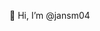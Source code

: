 👋 Hi, I’m @jansm04


<!---
jansm04/jansm04 is a ✨ special ✨ repository because its `README.md` (this file) appears on your GitHub profile.
You can click the Preview link to take a look at your changes.
--->

